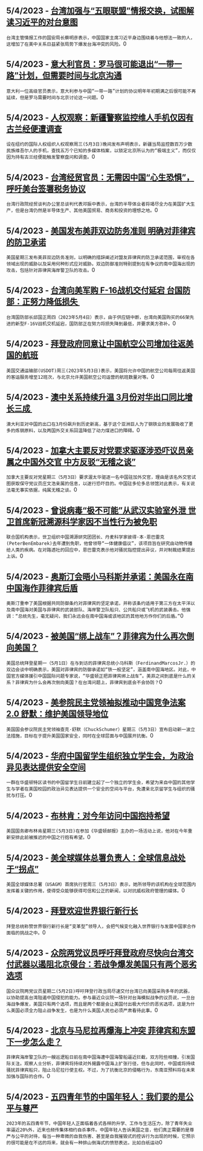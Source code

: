 
  ## 5/4/2023 - [台湾加强与“五眼联盟”情报交换，试图解读习近平的对台意图](https://www.voachinese.com/a/taiwan-s-spy-chief-says-five-eyes-helping-to-grasp-xi-s-motives-050423/7078913.html)
 ```台湾主管情报工作的国安局长蔡明彦表示，中国国家主席习近平身边围绕着与他想法一致的人，这增加了在美中关系日益紧张局势下爆发台海冲突的风险。```0
  ## 5/4/2023 - [意大利官员：罗马很可能退出“一带一路”计划，但需要时间与北京沟通](https://www.voachinese.com/a/italy-unlikely-to-renew-china-deal-but-needs-time-official-says-20230504/7078481.html)
 ```意大利一位高级官员表示，意大利参与中国“一带一路”计划的协议明年年初期满之后很可能不再延续，但是罗马需要时间与北京讨论这一问题。```0
  ## 5/4/2023 - [人权观察：新疆警察监控维人手机仅因有古兰经便遭调查 ](https://www.voachinese.com/a/china-phone-search-program-tramples-uyghur-rights-20230504/7078460.html)
 ```设在纽约的国际人权组织人权观察周三(5月3日)晚间发布声明表示，新疆当局监控数百万少数民族维吾尔人的手机，查找五万个已知的多媒体档案，以锁定北京所认为的“极端主义”，而仅仅因为持有古兰经便能触发警察盘问和调查。```0
  ## 5/4/2023 - [台湾经贸官员：无需因中国“心生恐惧”，呼吁美台签署税务协议](https://www.voachinese.com/a/taiwan-trade-chief-warns-against-unnecessary-fear-of-china-050423/7078557.html)
 ```台湾行政院经贸谈判办公室总谈判代表邓振中表示，台湾的半导体业者将竭尽全力在美国扩大生产，但是台湾仍然是半导体生产、其他美国贸易、商务和投资的理想之地。```0
  ## 5/4/2023 - [美国发布美菲双边防务准则 明确对菲律宾的防卫承诺 ](https://www.voachinese.com/a/u-s-issues-guidelines-on-defending-philippines-from-south-china-sea-attack-20230504/7078393.html)
 ```美国星期三发布美菲双边防务准则，以明确的措辞阐述对盟友菲律宾的防卫承诺范围，审视在各领域出现的威胁以及采用何种形式应对威胁。双边防御准则特别提到在有争议的南中国海出现的攻击，包括针对菲律宾海岸警卫队的攻击。```0
  ## 5/4/2023 - [台湾向美军购 F-16战机交付延宕 台国防部：正努力降低损失 ](https://www.voachinese.com/a/taiwan-says-us-f16-delivery-delayed-20230504/7078352.html)
 ```台湾国防部长邱国正周四（2023年5月4日）表示，由于供应链中断，台湾向美国购买的66架先进的新型F-16V战机交机延宕，国防部正在努力将损失降到最低，并要求美方弥补。```0
  ## 5/4/2023 - [拜登政府同意让中国航空公司增加往返美国的航班](https://www.voachinese.com/a/us-china-flights-increase-20230504/7078322.html)
 ```美国交通运输部(USDOT)周三(2023年5月3日)表示，美国将允许中国的航空公司每周往返美国的客运服务增至12班次，与北京允许美国航空公司运营的航班数量对等。```0
  ## 5/4/2023 - [澳中关系持续升温 3月份对华出口同比增长三成 ](https://www.voachinese.com/a/australia-export-to-china-hits-record-high-20230504/7078310.html)
 ```澳大利亚对中国的出口在3月份飙升到历史新高，基于这个亚洲巨人为了钢铁业的发展吸收了更多的炼钢原料，以及两国外交关系回温降低了动力煤进口的障碍。```0
  ## 5/4/2023 - [加拿大主要反对党要求驱逐涉恐吓议员亲属之中国外交官 中方反驳“无稽之谈”](https://www.voachinese.com/a/china-denies-threatening-canadian-lawmaker-and-relatives-20230504/7078284.html)
 ```加拿大主要反对党星期三（5月3日）要求渥太华驱逐一名中国驻加外交官，理由是该名外交官试图获取保守党议员庄文浩亲属的信息，以遂行恐吓目的。中国驻多伦多总领馆对此表示，有关说法毫无事实依据，纯属无稽之谈。```0
  ## 5/4/2023 - [曾说病毒“极不可能”从武汉实验室外泄 世卫首席新冠溯源科学家因不当性行为被免职](https://www.voachinese.com/a/who-fired-lead-covid-origin-investigator-over-sexual-misconduct-20230504/7078267.html)
 ```联合国机构表示，世卫组织中国溯源研究团团长、丹麦科学家彼得·本·恩巴雷克(PeterBenEmbarek)去年遭到免职，他曾领导“一体健康倡议”，该项目旨在研究由动物传播给人类的疾病。在对路透社的回应中，恩巴雷克表示他对骚扰指控提出异议，并对制裁结果提出上诉。```0
  ## 5/4/2023 - [奥斯汀会晤小马科斯并承诺：美国永在南中国海作菲律宾后盾](https://www.voachinese.com/a/us-philippines-defense-alliance-south-china-sea-20230504/7078255.html)
 ```奥斯汀重申了美国根据共同防御条约对菲律宾的坚定承诺，并称该条约适用于第三方在太平洋以及南中国海对美国与菲律宾的武装部队、海岸警卫队船只、公共船只或飞机的武装袭击。他强调：“总统先生，毫无疑问，我们永远会在南中国海或该地区的其他地方作你们的后盾。”```0
  ## 5/4/2023 - [被美国“绑上战车”？菲律宾为什么再次倒向美国？](https://www.voachinese.com/a/us-china-marcos-20230503/7078201.html)
 ```美国总统拜登星期一（5月1日）在与到访的菲律宾总统小马科斯（FerdinandMarcosJr.）的双边会谈中明确表示，美国对菲律宾的防御承诺如“铁一般坚定”，涵盖南中国海地区。对此，中国官方媒体援引中国国际问题专家说，“华盛顿正把菲律宾绑上战车”。美菲之间到底是什么的关系？菲律宾为什么会再次倒向美国？在台湾问题上，菲律宾到底会不会协防？```0
  ## 5/4/2023 - [美参院民主党领袖拟推动中国竞争法案2.0 舒默：维护美国领导地位](https://www.voachinese.com/a/us-senate-democrats-to-unveil-new-legislation-on-china-competition-20230503/7078200.html)
 ```美国国会参议院民主党领袖查克·舒默（ChuckSchumer）星期三（5月3日）宣布启动新一波立法措施，目标在于提升美国国家安全，同时在全球层面与中国展开抗衡。```0
  ## 5/4/2023 - [华府中国留学生组织独立学生会，为政治异见表达提供安全空间](https://www.voachinese.com/a/gwu-chinese-student-union-20230503/7078165.html)
 ```一群在华盛顿特区读书的中国留学生日前建立起了一个独立的学生会，希望为来自中国的其他学生与学者在美国校园的政治异见表达提供一个安全的空间与平台，免遭亲北京留学生与组织的骚扰与打压。```0
  ## 5/4/2023 - [布林肯：对今年访问中国抱持希望](https://www.voachinese.com/a/us-china-russia-ukraine-20230503/7077571.html)
 ```美国国务卿布林肯星期三(5月3日)在参加《华盛顿邮报》主办的一场活动上说，他对在今年重新安排此前被推迟的中国之行抱有希望。```0
  ## 5/4/2023 - [美全球媒体总署负责人：全球信息战处于“拐点”](https://www.voachinese.com/a/usagm-ceo-tells-lawmakers-global-information-wars-at-inflection-point-20230503/7078158.html)
 ```美国全球媒体总署（USAGM）首席执行官周三（5月3日）表示，她所领导的该机构在全球范围内发挥着关键的作用，使得受众能够获得可信和公正的新闻，以对抗威权政府管理的媒体。```0
  ## 5/4/2023 - [拜登欢迎世界银行新行长](https://www.voachinese.com/a/biden-welcomes-new-world-bank-chief-20230503/7078124.html)
 ```拜登总统称赞世界银行新行长是“变革型”领导人，会把气候变化融入世界银行与发展中国家合作面临的挑战之中。```0
  ## 5/4/2023 - [众院两党议员呼吁拜登政府尽快向台湾交付武器以遏阻北京侵台：若战争爆发美国只有两个恶劣选项](https://www.voachinese.com/a/bipartisan-congressmen-urge-biden-for-speedy-delivery-of-weapons-to-taiwan-as-wargames-show-terrible-options-for-us-20230503/7077786.html)
 ```国众议院两党议员星期二(5月2日)呼吁拜登行政当局尽速交付台湾已向美国采购多年的武器，以协助提高台湾阻遏中国侵犯的能力。参与最近众议院一场针对台海模拟战争的议员说，一旦台海战争爆发，美国只有两个选项，而且是两个都是会让美国付出极大代价的恶劣选项，这是为什么美国必须全力阻止战争发生，也是为什么美国人民也必须严肃看待此事。```0
  ## 5/4/2023 - [北京与马尼拉再爆海上冲突 菲律宾和东盟下一步怎么走？](https://www.voachinese.com/a/beijing-and-manila-trade-barbs-over-close-call-at-sea-20230503/7077787.html)
 ```菲律宾海岸警卫队的一艘巡逻船日前在南中国海遭中国海警船逼近拦截，双方险些相撞，引发国际关注。观察人士分析，菲律宾将持续对外揭露中国海上扩张行径，但与此同时，中国或将持续骚扰菲律宾船只，阻止马尼拉行使主权。不过，为了抗衡北京的侵略行为，东南亚预料将在未来加强与国际的合作。```0
  ## 5/4/2023 - [五四青年节的中国年轻人：我们要的是公平与尊严](https://www.voachinese.com/a/chinese-young-people-say-what-we-want-is-fairness-and-dignity-20230504/7076977.html)
 ```2023年的五四青年节，中国年轻人正面临着各式各样的升学、工作与生活压力，除了青年失业率逼近20%外，近来也频传集体相约自杀事件。中国年轻人告诉美国之音，他们真正需要的是尊严与公平的对待，每当一种卑微的自我伤害、甚至是自我摧毁式的控诉行为出现的时候，它预示的很可能是在不远的将来，就会有一种排山倒海式的愤怒表达，比如白纸运动```0